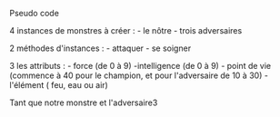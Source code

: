 Pseudo code 


4 instances de monstres à créer :
    - le nôtre
    - trois adversaires


2 méthodes d'instances :
    - attaquer
    - se soigner


3 les attributs :
    - force (de 0 à 9)
    -intelligence (de 0 à 9)
    - point de vie (commence à 40 pour le champion, et pour l'adversaire de 10 à 30)
    - l'élément ( feu, eau ou air)


Tant que notre monstre et l'adversaire3
